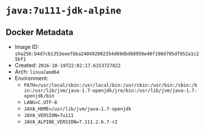 # `java:7u111-jdk-alpine`

## Docker Metadata

- Image ID: `sha256:b4d7cb1353eeefbba248492002354d69dbd68950e40f190d795df952a1c25bf1`
- Created: `2016-10-19T22:02:17.615372782Z`
- Arch: `linux`/`amd64`
- Environment:
  - `PATH=/usr/local/sbin:/usr/local/bin:/usr/sbin:/usr/bin:/sbin:/bin:/usr/lib/jvm/java-1.7-openjdk/jre/bin:/usr/lib/jvm/java-1.7-openjdk/bin`
  - `LANG=C.UTF-8`
  - `JAVA_HOME=/usr/lib/jvm/java-1.7-openjdk`
  - `JAVA_VERSION=7u111`
  - `JAVA_ALPINE_VERSION=7.111.2.6.7-r2`
